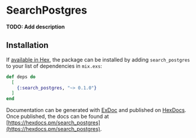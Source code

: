 # SearchPostgres

**TODO: Add description**

## Installation

If [available in Hex](https://hex.pm/docs/publish), the package can be installed
by adding `search_postgres` to your list of dependencies in `mix.exs`:

```elixir
def deps do
  [
    {:search_postgres, "~> 0.1.0"}
  ]
end
```

Documentation can be generated with [ExDoc](https://github.com/elixir-lang/ex_doc)
and published on [HexDocs](https://hexdocs.pm). Once published, the docs can
be found at [https://hexdocs.pm/search_postgres](https://hexdocs.pm/search_postgres).


